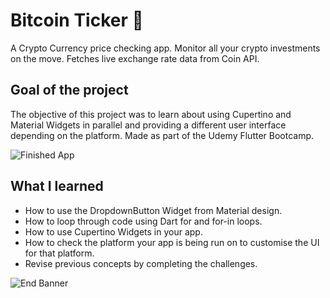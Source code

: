 
# Bitcoin Ticker 🤑
A Crypto Currency price checking app. Monitor all your crypto investments on the move. Fetches live exchange rate data from Coin API.
## Goal of the project

The objective of this project was to learn about using Cupertino and Material Widgets in parallel and providing a different user interface depending on the platform. Made as part of the Udemy Flutter Bootcamp.


![Finished App](https://github.com/londonappbrewery/Images/blob/master/bitcoin-flutter-demo.gif)

## What I learned

- How to use the DropdownButton Widget from Material design.
- How to loop through code using Dart for and for-in loops.
- How to use Cupertino Widgets in your app.
- How to check the platform your app is being run on to customise the UI for that platform.
- Revise previous concepts by completing the challenges.


![End Banner](https://github.com/londonappbrewery/Images/blob/master/readme-end-banner.png)

